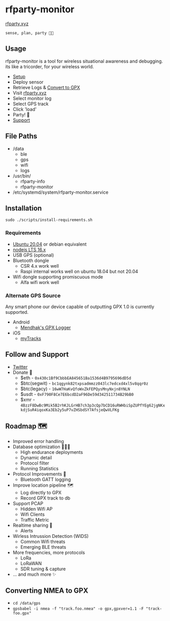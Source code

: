# rfparty-monitor

[rfparty.xyz](https://rfparty.xyz)

`sense, plan, party 🤘🏿` 

## Usage

rfparty-monitor is a tool for wireless situational awareness and debugging. its like a tricorder, for your wireless world.

 * [Setup](#installation)
 * Deploy sensor
 * Retrieve Logs & [Convert to GPX](#converting-nmea-to-gpx)
 * Visit [rfparty.xyz](https://rfparty.xyz)
 * Select monitor log
 * Select GPS track
 * Click 'load'
 * Party! 🎉
 * [Support](#follow-and-support)

## File Paths

 * /data
   * ble
   * gps
   * wifi
   * logs
 * /usr/bin/
   * rfparty-info
   * rfparty-monitor
 * /etc/systemd/system/rfparty-monitor.service

## Installation

`sudo ./scripts/install-requirements.sh`

###  Requirements

 * [Ubuntu 20.04](https://releases.ubuntu.com/20.04/) or debian equivalent
 * [nodejs LTS 16.x](https://github.com/nodesource/distributions/blob/master/README.md)
 * USB GPS (optional)
 * Bluetooth dongle 
    * CSR 4.x work well
    * Raspi internal works well on ubuntu 18.04 but not 20.04
 * Wifi dongle supporting promiscuous mode
    * Alfa wifi work well

### Alternate GPS Source

Any smart phone our device capable of outputting GPX 1.0 is currently supported.

* Android
    * [Mendhak's GPX Logger](https://github.com/mendhak/gpslogger/blob/master/README.md#gpslogger----)
* iOS
    * [myTracks](https://itunes.apple.com/us/app/mytracks-the-gps-logger/id358697908?mt=8)



## Follow and Support

 * [Twitter](https://twitter.com/datapartyjs)
 * Donate 🤲
   * $eth - `0x430c1Bf9CbbbEA845651Ba1536d4B9795696dD5d`
   * $btc(segwit) - `bc1qgynk82txpsadmmzz043lc7edcxd4xl5v8qqr0z`
   * $btc(legacy) - `16wW7HaKvQfoWxZkFEPQysMnyNxjn8YNLN`
   * $usdt - `0xF790F8Ce7E6bcdD2aF96De59d342511734B29bB0`
   * $xmr - `4BzzF8DwBc9Mik5B2rhKJLGrHB7ch3p3cQp7bCD16uRWHbiSpZUPfYEg62jgNKxkdjSuR4iqoxKa3Eb2y5uP7vZHSbdSY7AfsjeQwVLFKg`


## Roadmap 🗺️

 * Improved error handling
 * Database optimization 👨🏿‍💻
   * High endurance deployments
   * Dynamic detail
   * Protocol filter
   * Running Statistics
 * Protocol Improvements 🔌
   * Bluetooth GATT logging
 * Improve location pipeline 🗺️
   * Log directly to GPX
   * Record GPX track to db
 * Support PCAP
   * Hidden Wifi AP
   * Wifi Clients
   * Traffic Metric
 * Realtime sharing 📡
   * Alerts
 * Wirless Intrussion Detection (WIDS)
   * Common Wifi threats
   * Emerging BLE threats
 * More frequencies, more protocols
   * LoRa
   * LoRaWAN
   * SDR tuning & capture
 * ... and much more ✨ 


## Converting NMEA to GPX

 * `cd /data/gps`
 * `gpsbabel -i nmea -f "track.foo.nmea" -o gpx,gpxver=1.1 -F "track-foo.gpx"`